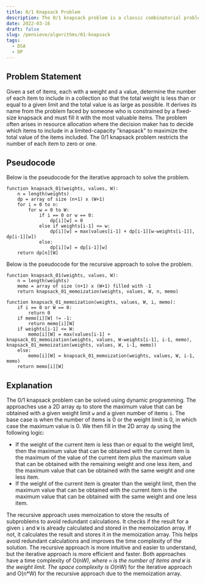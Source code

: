 ```yaml
---
title: 0/1 Knapsack Problem
description: The 0/1 knapsack problem is a classic combinatorial problem that requires selecting a subset of items with maximum value while keeping the total weight within a given limit. The problem is to find the maximum value that can be obtained by selecting a subset of items with a total weight less than or equal to the given limit.
date: 2022-03-16
draft: false
slug: /pensieve/algorithms/01-knapsack
tags:
  - DSA
  - DP
---
```

## Problem Statement

Given a set of items, each with a weight and a value, determine the number of each item to include in a collection so that the total weight is less than or equal to a given limit and the total value is as large as possible. It derives its name from the problem faced by someone who is constrained by a fixed-size knapsack and must fill it with the most valuable items. The problem often arises in resource allocation where the decision maker has to decide which items to include in a limited-capacity "knapsack" to maximize the total value of the items included. The 0/1 knapsack problem restricts the number of each item to zero or one.

## Pseudocode

Below is the pseudocode for the iterative approach to solve the problem.

```pseudocode
function knapsack_01(weights, values, W):
    n = length(weights)
    dp = array of size (n+1) x (W+1)
    for i = 0 to n:
        for w = 0 to W:
            if i == 0 or w == 0:
                dp[i][w] = 0
            else if weights[i-1] <= w:
                dp[i][w] = max(values[i-1] + dp[i-1][w-weights[i-1]], dp[i-1][w])
            else:
                dp[i][w] = dp[i-1][w]
    return dp[n][W]
```

Below is the pseudocode for the recursive approach to solve the problem.

```pseudocode
function knapsack_01(weights, values, W):
    n = length(weights)
    memo = array of size (n+1) x (W+1) filled with -1
    return knapsack_01_memoization(weights, values, W, n, memo)

function knapsack_01_memoization(weights, values, W, i, memo):
    if i == 0 or W == 0:
        return 0
    if memo[i][W] != -1:
        return memo[i][W]
    if weights[i-1] <= W:
        memo[i][W] = max(values[i-1] + knapsack_01_memoization(weights, values, W-weights[i-1], i-1, memo), knapsack_01_memoization(weights, values, W, i-1, memo))
    else:
        memo[i][W] = knapsack_01_memoization(weights, values, W, i-1, memo)
    return memo[i][W]
```

## Explanation

The 0/1 knapsack problem can be solved using dynamic programming. The approaches use a 2D array `dp` to store the maximum value that can be obtained with a given weight limit `w` and a given number of items `i`. The base case is when the number of items is 0 or the weight limit is 0, in which case the maximum value is 0. We then fill in the 2D array `dp` using the following logic:

- If the weight of the current item is less than or equal to the weight limit, then the maximum value that can be obtained with the current item is the maximum of the value of the current item plus the maximum value that can be obtained with the remaining weight and one less item, and the maximum value that can be obtained with the same weight and one less item.
- If the weight of the current item is greater than the weight limit, then the maximum value that can be obtained with the current item is the maximum value that can be obtained with the same weight and one less item.

The recursive approach uses memoization to store the results of subproblems to avoid redundant calculations. It checks if the result for a given `i` and `W` is already calculated and stored in the memoization array. If not, it calculates the result and stores it in the memoization array. This helps avoid redundant calculations and improves the time complexity of the solution. The recursive approach is more intuitive and easier to understand, but the iterative approach is more efficient and faster. Both approaches have a time complexity of O(n*W), where `n` is the number of items and `W` is the weight limit. The space complexity is O(n*W) for the iterative approach and O(n*W) for the recursive approach due to the memoization array.